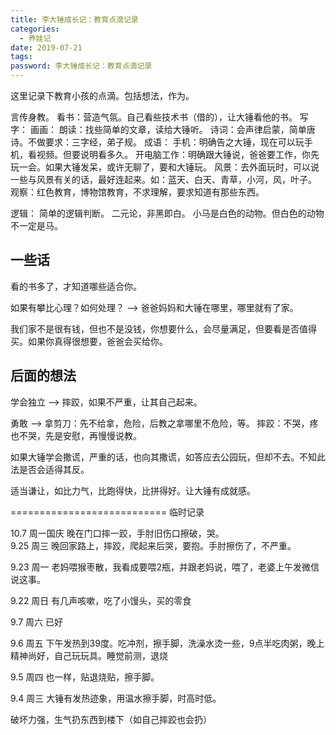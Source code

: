 ```yaml
---
title: 李大锤成长记：教育点滴记录
categories:
  - 养娃记
date: 2019-07-21
tags:
password: 李大锤成长记：教育点滴记录
---
```


这里记录下教育小孩的点滴。包括想法，作为。
<!-- more -->

言传身教。
看书：营造气氛。自己看些技术书（借的），让大锤看他的书。
写字：
画画：
朗读：找些简单的文章，读给大锤听。
诗词：会声律启蒙，简单唐诗。不做要求：三字经，弟子规。
成语：
手机：明确告之大锤，现在可以玩手机，看视频。但要说明看多久。
开电脑工作：明确跟大锤说，爸爸要工作，你先玩一会。如果大锤发呆，或许无聊了，要和大锤玩。
风景：去外面玩时，可以说一些与风景有关的话，最好连起来。如：蓝天、白天、青草，小河，风，叶子。
观察：红色教育，博物馆教育，不求理解，要求知道有那些东西。

逻辑：
简单的逻辑判断。
二元论，非黑即白。
小马是白色的动物。但白色的动物不一定是马。

## 一些话
看的书多了，才知道哪些适合你。

如果有攀比心理？如何处理？
--> 爸爸妈妈和大锤在哪里，哪里就有了家。

我们家不是很有钱，但也不是没钱，你想要什么，会尽量满足，但要看是否值得买。如果你真得很想要，爸爸会买给你。

## 后面的想法
学会独立
--> 摔跤，如果不严重，让其自己起来。

勇敢
--> 拿剪刀：先不给拿，危险，后教之拿哪里不危险，等。
摔跤：不哭，疼也不哭，先是安慰，再慢慢说教。  

如果大锤学会撒谎，严重的话，也向其撒谎，如答应去公园玩，但却不去。不知此法是否会适得其反。

适当谦让，如比力气，比跑得快，比拼得好。让大锤有成就感。  

===========================
临时记录 

10.7 周一国庆 晚在门口摔一跤，手肘旧伤口擦破，哭。  
9.25 周三 晚回家路上，摔跤，爬起来后哭，要抱。手肘擦伤了，不严重。

9.23 周一 老妈喂猴枣散，我看成要喂2瓶，并跟老妈说，喂了，老婆上午发微信说这事。

9.22 周日 有几声咳嗽，吃了小馒头，买的零食

9.7 周六 已好

9.6 周五 下午发热到39度。吃冲剂，擦手脚，洗澡水烫一些，9点半吃肉粥，晚上精神尚好，自己玩玩具。睡觉前测，退烧

9.5 周四 也一样，贴退烧贴，擦手脚。

9.4 周三 大锤有发热迹象，用温水擦手脚，时高时低。


破坏力强，生气扔东西到楼下（如自己摔跤也会扔）